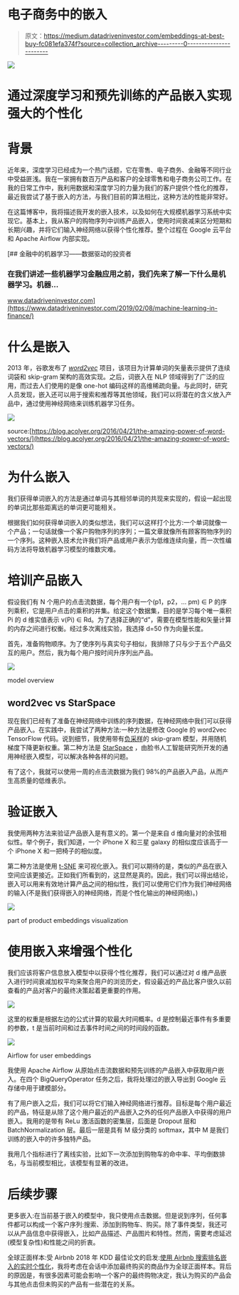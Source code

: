# 电子商务中的嵌入

> 原文：<https://medium.datadriveninvestor.com/embeddings-at-best-buy-fc081efa374f?source=collection_archive---------0----------------------->

[![](img/993c719a269f51917a65d9db4127be48.png)](http://www.track.datadriveninvestor.com/1B9E)

# 通过深度学习和预先训练的产品嵌入实现强大的个性化

# 背景

近年来，深度学习已经成为一个热门话题，它在零售、电子商务、金融等不同行业中受益匪浅。我在一家拥有数百万产品和客户的全球零售和电子商务公司工作。在我的日常工作中，我利用数据和深度学习的力量为我们的客户提供个性化的推荐，最近我尝试了基于嵌入的方法，与我们目前的算法相比，这种方法的性能非常好。

在这篇博客中，我将描述我开发的嵌入技术，以及如何在大规模机器学习系统中实现它。基本上，我从客户的购物序列中训练产品嵌入，使用时间衰减来区分短期和长期兴趣，并将它们输入神经网络以获得个性化推荐。整个过程在 Google 云平台和 Apache Airflow 内部实现。

[](https://www.datadriveninvestor.com/2019/02/08/machine-learning-in-finance/) [## 金融中的机器学习——数据驱动的投资者

### 在我们讲述一些机器学习金融应用之前，我们先来了解一下什么是机器学习。机器…

www.datadriveninvestor.com](https://www.datadriveninvestor.com/2019/02/08/machine-learning-in-finance/) 

# 什么是嵌入

2013 年，谷歌发布了 [*word2vec*](https://code.google.com/archive/p/word2vec/) 项目，该项目为计算单词的矢量表示提供了连续词袋和 skip-gram 架构的高效实现。之后，词嵌入在 NLP 领域得到了广泛的应用，而过去人们使用的是像 one-hot 编码这样的高维稀疏向量。与此同时，研究人员发现，嵌入还可以用于搜索和推荐等其他领域，我们可以将潜在的含义放入产品中，通过使用神经网络来训练机器学习任务。

![](img/097a648c52be43c411d6f9b95888c65f.png)

source:[https://blog.acolyer.org/2016/04/21/the-amazing-power-of-word-vectors/](https://blog.acolyer.org/2016/04/21/the-amazing-power-of-word-vectors/)

# 为什么嵌入

我们获得单词嵌入的方法是通过单词与其相邻单词的共现来实现的，假设一起出现的单词比那些距离远的单词更可能相关。

根据我们如何获得单词嵌入的类似想法，我们可以这样打个比方:一个单词就像一个产品；一句话就像一个客户购物序列的序列；一篇文章就像所有顾客购物序列的一个序列。这种嵌入技术允许我们将产品或用户表示为低维连续向量，而一次性编码方法将导致机器学习模型的维数灾难。

# 培训产品嵌入

假设我们有 N 个用户的点击流数据，每个用户有一个(p1，p2，… pm) ∈ P 的序列乘积，它是用户点击的乘积的并集。给定这个数据集，目的是学习每个唯一乘积 Pi 的 d 维实值表示 v(Pi) ∈ Rd。为了选择正确的“d”，需要在模型性能和矢量计算的内存之间进行权衡。经过多次离线实验，我选择 d=50 作为向量长度。

首先，准备购物顺序。为了使序列与真实句子相似，我排除了只与少于五个产品交互的用户。然后，我为每个用户按时间升序列出产品。

![](img/87a396160b8e5ca993a61c4db48f6bc0.png)

model overview

## word2vec vs StarSpace

现在我们已经有了准备在神经网络中训练的序列数据，在神经网络中我们可以获得产品嵌入。在实践中，我尝试了两种方法:一种方法是修改 Google 的 word2vec TensorFlow 代码。说到细节，我使用带有[负采样](https://papers.nips.cc/paper/5021-distributed-representations-of-words-and-phrases-and-their-compositionality.pdf)的 skip-gram 模型，并用随机梯度下降更新权重。第二种方法是 [StarSpace](https://arxiv.org/pdf/1709.03856.pdf) ，由脸书人工智能研究所开发的通用神经嵌入模型，可以解决各种各样的问题。

有了这个，我就可以使用一周的点击流数据为我们 98%的产品嵌入产品，从而产生高质量的低维表示。

# 验证嵌入

我使用两种方法来验证产品嵌入是有意义的。第一个是来自 d 维向量对的余弦相似性。举个例子，我们知道，一个 iPhone X 和三星 galaxy 的相似度应该高于一个 iPhone X 和一把椅子的相似度。

第二种方法是使用 [t-SNE](https://en.wikipedia.org/wiki/T-distributed_stochastic_neighbor_embedding) 来可视化嵌入。我们可以期待的是，类似的产品在嵌入空间应该更接近。正如我们所看到的，这显然是真的。因此，我们可以得出结论，嵌入可以用来有效地计算产品之间的相似性，我们可以使用它们作为我们神经网络的输入(不是我们获得嵌入的神经网络，而是个性化输出的神经网络)。)

![](img/191379b5214ea02e82fb06230afd6da7.png)

part of product embeddings visualization

# 使用嵌入来增强个性化

我们应该将客户信息放入模型中以获得个性化推荐，我们可以通过对 d 维产品嵌入进行时间衰减加权平均来聚合用户的浏览历史，假设最近的产品比客户很久以前查看的产品对客户的最终决策起着更重要的作用。

![](img/22a70cf04866781db873a08b970433ef.png)

这里的权重是根据左边的公式计算的软最大时间概率。d 是控制最近事件有多重要的参数，t 是当前时间和过去事件时间之间的时间段的函数。

![](img/4a80d85ed2b768f25c8d31d2c4454009.png)

Airflow for user embeddings

我使用 Apache Airflow 从原始点击流数据和预先训练的产品嵌入中获取用户嵌入。在四个 BigQueryOperator 任务之后，我将处理过的嵌入导出到 Google 云存储中用于建模部分。

有了用户嵌入之后，我们可以将它们输入神经网络进行推荐。目标是每个用户最近的产品，特征是从除了这个用户最近的产品嵌入之外的任何产品嵌入中获得的用户嵌入。我用的是带有 ReLu 激活函数的密集层，后面是 Dropout 层和 BatchNormalization 层。最后一层是具有 M 级分类的 softmax，其中 M 是我们训练的嵌入中的许多独特产品。

我用几个指标进行了离线实验，比如下一次添加到购物车的命中率、平均倒数排名，与当前模型相比，该模型有显著的改进。

# 后续步骤

更多嵌入:在当前基于嵌入的模型中，我只使用点击数据。但是说到序列，任何事件都可以构成一个客户序列:搜索、添加到购物车、购买。除了事件类型，我还可以从产品信息中获得嵌入，比如产品描述、产品图片和特性。然而，需要考虑延迟(模型复杂性)和性能之间的折衷。

全球正面样本:受 Airbnb 2018 年 KDD 最佳论文的启发:[使用 Airbnb 搜索排名嵌入的实时个性化](http://delivery.acm.org/10.1145/3220000/3219885/p311-grbovic.pdf?ip=67.4.208.148&id=3219885&acc=OPENTOC&key=4D4702B0C3E38B35%2E4D4702B0C3E38B35%2E4D4702B0C3E38B35%2E054E54E275136550&__acm__=1556665861_c991ed63c0911e5c7fa7657d61d4fc59)，我将考虑在会话中添加最终购买的商品作为全球正面样本。背后的原因是，有很多因素可能会影响一个客户的最终购物决定，我认为购买的产品会与其他点击但未购买的产品有一些潜在的关系。